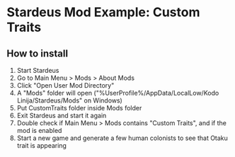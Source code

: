 # Stardeus Mod Example: Custom Traits

## How to install

1. Start Stardeus
2. Go to Main Menu > Mods > About Mods
3. Click "Open User Mod Directory"
4. A "Mods" folder will open ("%UserProfile%/AppData/LocalLow/Kodo Linija/Stardeus/Mods" on Windows)
5. Put CustomTraits folder inside Mods folder
5. Exit Stardeus and start it again
6. Double check if Main Menu > Mods contains "Custom Traits", and if the mod is enabled
7. Start a new game and generate a few human colonists to see that Otaku trait is appearing
